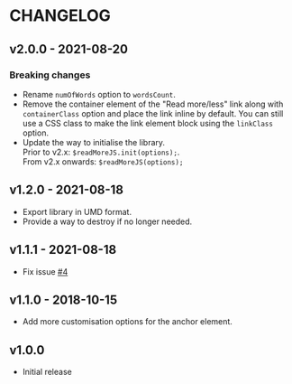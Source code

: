 # CHANGELOG

## v2.0.0 - 2021-08-20

### Breaking changes
- Rename `numOfWords` option to `wordsCount`.
- Remove the container element of the "Read more/less" link along with `containerClass` option and place the link inline by default. You can still use a CSS class to make the link element block using the `linkClass` option.
- Update the way to initialise the library.  
  Prior to v2.x: `$readMoreJS.init(options);`.  
  From v2.x onwards: `$readMoreJS(options);`

## v1.2.0 - 2021-08-18
- Export library in UMD format.
- Provide a way to destroy if no longer needed.

## v1.1.1 - 2021-08-18
- Fix issue [#4](https://github.com/georapbox/ReadMore.js/issues/4)

## v1.1.0 - 2018-10-15
- Add more customisation options for the anchor element.

## v1.0.0
- Initial release
